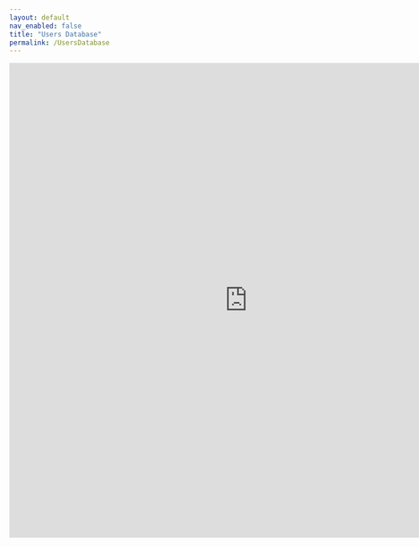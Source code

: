 ```yaml
---
layout: default
nav_enabled: false
title: "Users Database"
permalink: /UsersDatabase
---
```


<iframe
    src="https://dkondic-UsersDatabase.hf.space/"
    frameborder="0"
    width="850"
    height="850"
></iframe>
